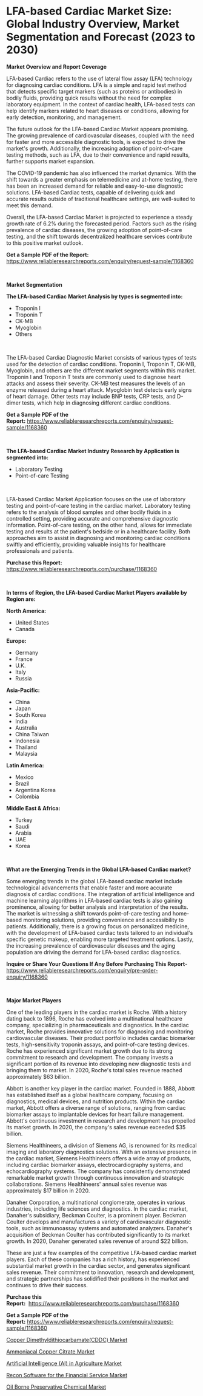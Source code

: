 <p><h1>LFA-based Cardiac Market Size: Global Industry Overview, Market Segmentation and Forecast (2023 to 2030)</h1></p><p><strong>Market Overview and Report Coverage</strong></p>
<p><p>LFA-based Cardiac refers to the use of lateral flow assay (LFA) technology for diagnosing cardiac conditions. LFA is a simple and rapid test method that detects specific target markers (such as proteins or antibodies) in bodily fluids, providing quick results without the need for complex laboratory equipment. In the context of cardiac health, LFA-based tests can help identify markers related to heart diseases or conditions, allowing for early detection, monitoring, and management.</p><p>The future outlook for the LFA-based Cardiac Market appears promising. The growing prevalence of cardiovascular diseases, coupled with the need for faster and more accessible diagnostic tools, is expected to drive the market's growth. Additionally, the increasing adoption of point-of-care testing methods, such as LFA, due to their convenience and rapid results, further supports market expansion.</p><p>The COVID-19 pandemic has also influenced the market dynamics. With the shift towards a greater emphasis on telemedicine and at-home testing, there has been an increased demand for reliable and easy-to-use diagnostic solutions. LFA-based Cardiac tests, capable of delivering quick and accurate results outside of traditional healthcare settings, are well-suited to meet this demand.</p><p>Overall, the LFA-based Cardiac Market is projected to experience a steady growth rate of 6.2% during the forecasted period. Factors such as the rising prevalence of cardiac diseases, the growing adoption of point-of-care testing, and the shift towards decentralized healthcare services contribute to this positive market outlook.</p></p>
<p><strong>Get a Sample PDF of the Report:</strong> <a href="https://www.reliableresearchreports.com/enquiry/request-sample/1168360">https://www.reliableresearchreports.com/enquiry/request-sample/1168360</a></p>
<p>&nbsp;</p>
<p><strong>Market Segmentation</strong></p>
<p><strong>The LFA-based Cardiac Market Analysis by types is segmented into:</strong></p>
<p><ul><li>Troponin I</li><li>Troponin T</li><li>CK-MB</li><li>Myoglobin</li><li>Others</li></ul></p>
<p>&nbsp;</p>
<p><p>The LFA-based Cardiac Diagnostic Market consists of various types of tests used for the detection of cardiac conditions. Troponin I, Troponin T, CK-MB, Myoglobin, and others are the different market segments within this market. Troponin I and Troponin T tests are commonly used to diagnose heart attacks and assess their severity. CK-MB test measures the levels of an enzyme released during a heart attack. Myoglobin test detects early signs of heart damage. Other tests may include BNP tests, CRP tests, and D-dimer tests, which help in diagnosing different cardiac conditions.</p></p>
<p><strong>Get a Sample PDF of the Report:</strong>&nbsp;<a href="https://www.reliableresearchreports.com/enquiry/request-sample/1168360">https://www.reliableresearchreports.com/enquiry/request-sample/1168360</a></p>
<p>&nbsp;</p>
<p><strong>The LFA-based Cardiac Market Industry Research by Application is segmented into:</strong></p>
<p><ul><li>Laboratory Testing</li><li>Point-of-care Testing</li></ul></p>
<p>&nbsp;</p>
<p><p>LFA-based Cardiac Market Application focuses on the use of laboratory testing and point-of-care testing in the cardiac market. Laboratory testing refers to the analysis of blood samples and other bodily fluids in a controlled setting, providing accurate and comprehensive diagnostic information. Point-of-care testing, on the other hand, allows for immediate testing and results at the patient's bedside or in a healthcare facility. Both approaches aim to assist in diagnosing and monitoring cardiac conditions swiftly and efficiently, providing valuable insights for healthcare professionals and patients.</p></p>
<p><strong>Purchase this Report:</strong>&nbsp; <a href="https://www.reliableresearchreports.com/purchase/1168360">https://www.reliableresearchreports.com/purchase/1168360</a></p>
<p>&nbsp;</p>
<p><strong>In terms of Region, the LFA-based Cardiac Market Players available by Region are:</strong></p>
<p>
    <p> <strong> North America: </strong>
        <ul>
            <li>United States</li>
            <li>Canada</li>
        </ul>
        </p> 
    <p> <strong> Europe: </strong>
        <ul>
            <li>Germany</li>
            <li>France</li>
            <li>U.K.</li>
            <li>Italy</li>
            <li>Russia</li>
        </ul>
        </p> 
    <p> <strong> Asia-Pacific: </strong>
        <ul>
            <li>China</li>
            <li>Japan</li>
            <li>South Korea</li>
            <li>India</li>
            <li>Australia</li>
            <li>China Taiwan</li>
            <li>Indonesia</li>
            <li>Thailand</li>
            <li>Malaysia</li>
        </ul>
        </p> 
    <p> <strong> Latin America: </strong>
        <ul>
            <li>Mexico</li>
            <li>Brazil</li>
            <li>Argentina Korea</li>
            <li>Colombia</li>
        </ul>
        </p> 
    <p> <strong> Middle East & Africa: </strong>
        <ul>
            <li>Turkey</li>
            <li>Saudi</li>
            <li>Arabia</li>
            <li>UAE</li>
            <li>Korea</li>
        </ul>
    </p>
    </p>
<p>&nbsp;</p>
<p><strong>What are the Emerging Trends in the Global LFA-based Cardiac market?</strong></p>
<p><p>Some emerging trends in the global LFA-based cardiac market include technological advancements that enable faster and more accurate diagnosis of cardiac conditions. The integration of artificial intelligence and machine learning algorithms in LFA-based cardiac tests is also gaining prominence, allowing for better analysis and interpretation of the results. The market is witnessing a shift towards point-of-care testing and home-based monitoring solutions, providing convenience and accessibility to patients. Additionally, there is a growing focus on personalized medicine, with the development of LFA-based cardiac tests tailored to an individual's specific genetic makeup, enabling more targeted treatment options. Lastly, the increasing prevalence of cardiovascular diseases and the aging population are driving the demand for LFA-based cardiac diagnostics.</p></p>
<p><strong>Inquire or Share Your Questions If Any Before Purchasing This Report</strong>- <a href="https://www.reliableresearchreports.com/enquiry/pre-order-enquiry/1168360">https://www.reliableresearchreports.com/enquiry/pre-order-enquiry/1168360</a></p>
<p>&nbsp;</p>
<p><strong>Major Market Players</strong></p>
<p><p>One of the leading players in the cardiac market is Roche. With a history dating back to 1896, Roche has evolved into a multinational healthcare company, specializing in pharmaceuticals and diagnostics. In the cardiac market, Roche provides innovative solutions for diagnosing and monitoring cardiovascular diseases. Their product portfolio includes cardiac biomarker tests, high-sensitivity troponin assays, and point-of-care testing devices. Roche has experienced significant market growth due to its strong commitment to research and development. The company invests a significant portion of its revenue into developing new diagnostic tests and bringing them to market. In 2020, Roche's total sales revenue reached approximately $63 billion.</p><p>Abbott is another key player in the cardiac market. Founded in 1888, Abbott has established itself as a global healthcare company, focusing on diagnostics, medical devices, and nutrition products. Within the cardiac market, Abbott offers a diverse range of solutions, ranging from cardiac biomarker assays to implantable devices for heart failure management. Abbott's continuous investment in research and development has propelled its market growth. In 2020, the company's sales revenue exceeded $35 billion.</p><p>Siemens Healthineers, a division of Siemens AG, is renowned for its medical imaging and laboratory diagnostics solutions. With an extensive presence in the cardiac market, Siemens Healthineers offers a wide array of products, including cardiac biomarker assays, electrocardiography systems, and echocardiography systems. The company has consistently demonstrated remarkable market growth through continuous innovation and strategic collaborations. Siemens Healthineers' annual sales revenue was approximately $17 billion in 2020.</p><p>Danaher Corporation, a multinational conglomerate, operates in various industries, including life sciences and diagnostics. In the cardiac market, Danaher's subsidiary, Beckman Coulter, is a prominent player. Beckman Coulter develops and manufactures a variety of cardiovascular diagnostic tools, such as immunoassay systems and automated analyzers. Danaher's acquisition of Beckman Coulter has contributed significantly to its market growth. In 2020, Danaher generated sales revenue of around $22 billion.</p><p>These are just a few examples of the competitive LFA-based cardiac market players. Each of these companies has a rich history, has experienced substantial market growth in the cardiac sector, and generates significant sales revenue. Their commitment to innovation, research and development, and strategic partnerships has solidified their positions in the market and continues to drive their success.</p></p>
<p><strong>Purchase this Report:</strong>&nbsp;&nbsp;<a href="https://www.reliableresearchreports.com/purchase/1168360">https://www.reliableresearchreports.com/purchase/1168360</a></p>
<p></p>
<p><strong>Get a Sample PDF of the Report:</strong>&nbsp;<a href="https://www.reliableresearchreports.com/enquiry/request-sample/1168360">https://www.reliableresearchreports.com/enquiry/request-sample/1168360</a></p>
<p><p><a href="https://medium.com/@kaceyrath/copper-dimethyldithiocarbamate-cddc-market-comprehensive-assessment-by-type-application-and-2594380811ab">Copper Dimethyldithiocarbamate(CDDC) Market</a></p><p><a href="https://medium.com/@theomorar2000/ammoniacal-copper-citrate-market-analysis-its-cagr-market-segmentation-and-global-industry-88092ef9647f">Ammoniacal Copper Citrate Market</a></p><p><a href="https://github.com/sofayahoo2023/Market-Research-Report-List-1/blob/main/artificial-intelligence-ai-in-agriculture-market.md">Artificial Intelligence (AI) in Agriculture Market</a></p><p><a href="https://github.com/pizolina/Market-Research-Report-List-1/blob/main/recon-software-for-the-financial-service-market.md">Recon Software for the Financial Service Market</a></p><p><a href="https://medium.com/@zoeyjohns1903/oil-borne-preservative-chemical-market-research-report-its-history-and-forecast-2023-to-2030-f09514662cb3">Oil Borne Preservative Chemical Market</a></p></p>